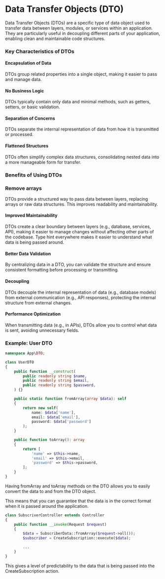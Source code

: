# Data Transfer Objects (DTO)

Data Transfer Objects (DTOs) are a specific type of data object used to transfer data between layers, modules, or
services within an application. They are particularly useful in decoupling different parts of your application, enabling
clean and maintainable code structures.

### Key Characteristics of DTOs

#### Encapsulation of Data

DTOs group related properties into a single object, making it easier to pass and manage data.

#### No Business Logic

DTOs typically contain only data and minimal methods, such as getters, setters, or basic validation.

#### Separation of Concerns

DTOs separate the internal representation of data from how it is transmitted or processed.

#### Flattened Structures

DTOs often simplify complex data structures, consolidating nested data into a more manageable form for transfer.

### Benefits of Using DTOs

### Remove arrays

DTOs provide a structured way to pass data between layers, replacing arrays or raw data structures. This improves
readability and maintainability.

#### Improved Maintainability

DTOs create a clear boundary between layers (e.g., database, services, API), making it easier to manage changes without
affecting other parts of the codebase. Type hint everywhere makes it easier to understand what data is being passed
around.

#### Better Data Validation

By centralizing data in a DTO, you can validate the structure and ensure consistent formatting before processing or
transmitting.

#### Decoupling

DTOs decouple the internal representation of data (e.g., database models) from external communication (e.g., API
responses), protecting the internal structure from external changes.

#### Performance Optimization

When transmitting data (e.g., in APIs), DTOs allow you to control what data is sent, avoiding unnecessary fields.

### Example: User DTO

```php
namespace App\DTO;

class UserDTO
{
    public function __construct(
        public readonly string $name,
        public readonly string $email,
        public readonly string $password,
    ) {}

    public static function fromArray(array $data): self
    {
        return new self(
            name: $data['name'],
            email: $data['email'],
            password: $data['password']
        );
    }

    public function toArray(): array
    {
        return [
            'name' => $this->name,
            'email' => $this->email,
            'password' => $this->password,
        ];
    }
}
```

Having fromArray and toArray methods on the DTO allows you to easily convert the data to and from the DTO object.

This means that you can guarantee that the data is in the correct format when it is passed around the application.

```php
class SubscriverController extends Controller
{
    public function __invoke(Request $request)
    {
        $data = SubscriberData::fromArray($request->all());
        $subscriber = CreateSubscription::execute($data);

        ...
    }
}
```

This gives a level of predictability to the data that is being passed into the CreateSubscription action.
